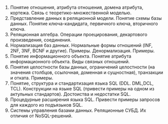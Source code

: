 1. Понятие отношения, атрибута отношения, домена атрибута, кортежа. Связь с теоретико-множественной моделью.
2. Представление данных в реляционной модели. Понятие схемы базы данных. Понятие ключа-кандидата, первичного ключа, вторичного ключа.
3. Реляционная алгебра. Операции проецирования, декартового произведения, соединения.
4. Нормализация баз данных. Нормальные формы отношений (INF, 2NF, 3NF, BCNF и другие). Примеры. Денормализация. Примеры.
5. Понятие информационного объекта. Понятие атрибута информационного объекта. Виды связных отношений.
6. Понятия целостности базы данных, ограничений целостности (на значения столбцов, ссылочная, доменная и сущностная), транзакции и отката. Примеры.
7. Понятие, структура и стандартизация языка SQL (DDL. DML,DCL, TCL). Конструкции на языке SQL (привести примеры на одном из актульных стандартов). Достоиства и недостатки SQL.
8. Процедурные расширения языка SQL. Привести примеры запросов для каждого из подъязыков SQL.
9. Системы управления базами данных. Реляционные СУБД. Их отличия от NoSQL-решений.
